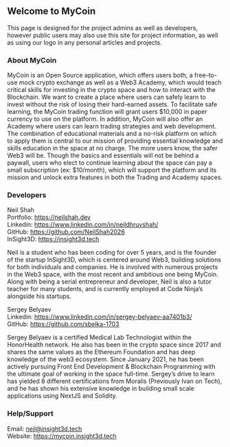 ## Welcome to MyCoin

This page is designed for the project admins as well as developers, however public users may also use this site for project information, as well as using our logo in any personal articles and projects.

### About MyCoin

  MyCoin is an Open Source application, which offers users both, a free-to-use mock crypto exchange as well as a Web3 Academy, which would teach critical skills for investing in the crypto space and how to interact with the Blockchain. We want to create a place where users can safely learn to invest without the risk of losing their hard-earned assets. To facilitate safe learning, the MyCoin trading function will grant users $10,000 in paper currency to use on the platform. In addition, MyCoin will also offer an Academy where users can learn trading strategies and web development. The combination of educational materials and a no-risk platform on which to apply them is central to our mission of providing essential knowledge and skills education in the space at no charge. The more users know, the safer Web3 will be. Though the basics and essentials will not be behind a paywall, users who elect to continue learning about the space can pay a small subscription (ex: $10/month), which will support the platform and its mission and unlock extra features in both the Trading and Academy spaces. 

### Developers

Neil Shah  
Portfolio: https://neilshah.dev  
Linkedin: https://www.linkedin.com/in/neildhruvshah/  
GitHub: https://github.com/NeilShah2026  
InSight3D: https://insight3d.tech  

Neil is a student who has been coding for over 5 years, and is the founder of the startup InSight3D, which is centered around Web3, building solutions for both individuals and companies. He is involved with numerous projects in the Web3 space, with the most recent and ambitious one being MyCoin. Along with being a serial entrepreneur and developer, Neil is also a tutor teacher for many students, and is currently employed at Code Ninja’s alongside his startups.  
  
Sergey Belyaev  
Linkedin: https://www.linkedin.com/in/sergey-belyaev-aa7401b3/  
GitHub: https://github.com/sbelka-1703  
  
Sergey Belyaev is a certified Medical Lab Technologist within the HonorHealth network.
He also has been in the crypto space since 2017 and shares the same values as the Ethereum Foundation and has deep knowledge of the web3 ecosystem. Since January 2021, he has been actively pursuing Front End Development & Blockchain Programming with the ultimate goal of working in the space full-time. Sergey’s drive to learn has yielded 8 different certifications from Moralis (Previously Ivan on Tech), and he has shown his extensive knowledge in building small scale applications using NextJS and Solidity.

### Help/Support  
Email: neil@insight3d.tech  
Website: https://mycoin.insight3d.tech  
